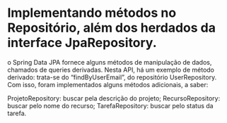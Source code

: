 # Implementando métodos no Repositório, além dos herdados da interface JpaRepository.

o Spring Data JPA fornece alguns métodos de manipulação de dados, chamados de queries derivadas. Nesta API, há um exemplo de método derivado: trata-se do “findByUserEmail”, do repositório UserRepository. Com isso, foram implementados alguns métodos adicionais, a saber:

ProjetoRepository: buscar pela descrição do projeto;
RecursoRepository: buscar pelo nome do recurso;
TarefaRepository: buscar pelo status da tarefa.
